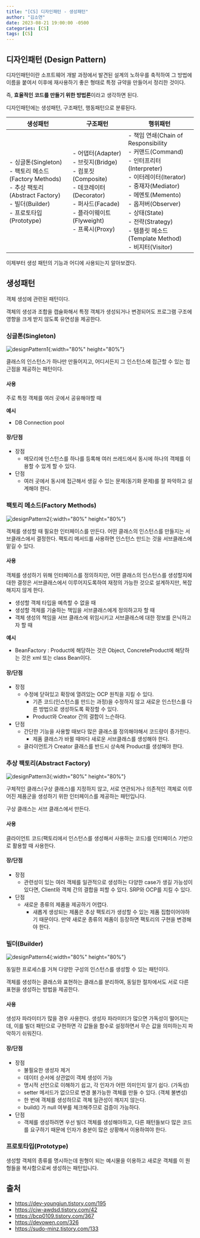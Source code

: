 ```yaml
---
title: "[CS] 디자인패턴 - 생성패턴"
author: "김소연"
date: 2023-08-21 19:00:00 -0500
categories: [CS]
tags: [CS]
---
```




## 디자인패턴 (Design Pattern)

디자인패턴이란 소프트웨어 개발 과정에서 발견된 설계의 노하우를 축적하여 그 방법에 이름을 붙여서 이후에 재사용하기 좋은 형태로 특정 규약을 만들어서 정리한 것이다.

즉, **효율적인 코드를 만들기 위한 방법론**이라고 생각하면 된다.



디자인패턴에는 생성패턴, 구조패턴, 행동패턴으로 분류된다.

| 생성패턴                                                     | 구조패턴                                                     | 행위패턴                                                     |
| ------------------------------------------------------------ | ------------------------------------------------------------ | ------------------------------------------------------------ |
| - 싱글톤(Singleton) <br />- 팩토리 메소드(Factory Methods)<br />- 추상 팩토리(Abstract Factory) <br />- 빌더(Builder) <br />- 프로토타입(Prototype) | - 어댑터(Adapter)<br/>- 브릿지(Bridge)<br/>- 컴포짓(Composite)<br/>- 데코레이터(Decorator)<br/>- 퍼사드(Facade)<br/>- 플라이웨이트(Flyweight)<br />- 프록시(Proxy) | - 책임 연쇄(Chain of Responsibility<br/>- 커맨드(Command)<br/>- 인터프리터(Interpreter)<br/>- 이터레이터(Iterator)<br/>- 중재자(Mediator)<br/>- 메멘토(Memento)<br/>- 옵저버(Observer)<br/>- 상태(State)<br/>- 전략(Strategy)<br/>- 템플릿 메소드(Template Method)<br/>- 비지터(Visitor) |



이제부터 생성 패턴의 기능과 어디에 사용되는지 알아보겠다.



## 생성패턴

객체 생성에 관련된 패턴이다. 

객체의 생성과 조합을 캡슐화해서 특정 객체가 생성되거나 변경되어도 프로그램 구조에 영향을 크게 받지 않도록 유연성을 제공한다.



### 싱글톤(Singleton)

![designPattern1](/assets/img/designPattern1.png){:width="80%" height="80%"}

클래스의 인스턴스가 하나만 만들어지고, 어디서든지 그 인스턴스에 접근할 수 있는 접근점을 제공하는 패턴이다.



#### 사용

주로 특정 객체를 여러 곳에서 공유해야할 때

**예시**

- DB Connection pool



#### 장/단점

- 장점
  - 메모리에 인스턴스를 하나를 등록해 여러 쓰레드에서 동시에 하나의 객체를 이용할 수 있게 할 수 있다.
- 단점
  - 여러 곳에서 동시에 접근해서 생길 수 있는 문제(동기화 문제)를 잘 파악하고 설계해야 한다.



### 팩토리 메소드(Factory Methods)

![designPattern2](/assets/img/designPattern2.png){:width="80%" height="80%"}

객체를 생성할 때 필요한 인터페이스를 만든다. 어떤 클래스의 인스턴스를 만들지는 서브클래스에서 결정한다. 팩토리 메서드를 사용하면 인스턴스 만드는 것을 서브클래스에 맡길 수 있다.



#### 사용

객체를 생성하기 위해 인터페이스를 정의하지만, 어떤 클래스의 인스턴스를 생성할지에 대한 결정은 서브클래스에서 이루어지도록하여 재정의 가능한 것으로 설계하지만, 복잡해지지 않게 한다.

- 생성할 객체 타입을 예측할 수 없을 때
- 생성할 객체를 기술하는 책임을 서브클래스에게 정의하고자 할 때
- 객체 생성의 책임을 서브 클래스에 위임시키고 서브클래스에 대한 정보를 은닉하고자 할 때

**예시**

- BeanFactory : Product에 해당하는 것은 Object, ConcreteProduct에 해당하는 것은 xml 또는 class Bean이다.



#### 장/단점

- 장점
  - 수정에 닫혀있고 확장에 열려있는 OCP 원칙을 지킬 수 있다.
    - 기존 코드(인스턴스를 만드는 과정)을 수정하지 않고 새로운 인스턴스를 다른 방법으로 생성하도록 확장할 수 있다.
    - Product와 Creator 간의 결합이 느슨하다.
- 단점
  - 간단한 기능을 사용할 때보다 많은 클래스를 정의해야해서 코드량이 증가한다.
    - 제품 클래스가 바뀔 때마다 새로운 서브클래스를 생성해야 한다.
  - 클라이언트가 Creator 클래스를 반드시 상속해 Product를 생성해야 한다.



### 추상 팩토리(Abstract Factory) 

![designPattern3](/assets/img/designPattern3.png){:width="80%" height="80%"}

구체적인 클래스(구상 클래스)를 지정하지 않고, 
서로 연관되거나 의존적인 객체로 이루어진 제품군을 생성하기 위한 인터페이스를 제공하는 패턴입니다.

구상 클래스는 서브 클래스에서 만든다.



#### 사용

클라이언트 코드(팩토리에서 인스턴스를 생성해서 사용하는 코드)를 인터페이스 기반으로 활용할 때 사용한다.



#### 장/단점

- 장점
  - 관련성이 있는 여러 객체를 일관적으로 생성하는 다양한 case가 생길 가능성이 있다면,
    Client와 객체 간의 결합을 피할 수 있다. SRP와 OCP를 지킬 수 있다.
- 단점
  - 새로운 종류의 제품을 제공하기 어렵다.
    - 새롭게 생성되는 제품은 추상 팩토리가 생성할 수 있는 제품 집합이어야하기 때문이다. 만약 새로운 종류의 제품이 등장하면 팩토리의 구현을 변경해야 한다.



### 빌더(Builder)

![designPattern4](/assets/img/designPattern4.png){:width="80%" height="80%"}

동일한 프로세스를 거쳐 다양한 구성의 인스턴스를 생성할 수 있는 패턴이다.

객체를 생성하는 클래스와 표현하는 클래스를 분리하여, 동일한 절차에서도 서로 다른 표현을 생성하는 방법을 제공한다.



#### 사용

생성자 파라미터가 많을 경우 사용한다. 생성자 파라미터가 많으면 가독성이 떨어지는데, 이를 빌더 패턴으로 구현하면 각 값들을 함수로 설정하면서 무슨 값을 의미하는지 파악하기 쉬워진다.



#### 장/단점

- 장점
  - 불필요한 생성자 제거
  - 데이터 순서에 상관없이 객체 생성이 가능
  - 명시적 선언으로 이해하기 쉽고, 각 인자가 어떤 의미인지 알기 쉽다. (가독성)
  - setter 메서드가 없으므로 변경 불가능한 객체를 만들 수 있다. (객체 불변성)
  - 한 번에 객체를 생성하므로 객체 일관성이 깨지지 않는다.
  - build() 가 null 여부를 체크해주므로 검증이 가능하다.
- 단점
  - 객체를 생성하려면 우선 빌더 객체를 생성해야하고, 다른 패턴들보다 많은 코드를 요구하기 때문에 인자가 충분이 많은 상황해서 이용하여야 한다.



### 프로토타입(Prototype)

생성할 객체의 종류를 명시하는데 원형이 되는 예시물을 이용하고 새로운 객체를 이 원형들을 복사함으로써 생성하는 패턴입니다.









## 출처

- https://dev-youngjun.tistory.com/195
- https://cjw-awdsd.tistory.com/42
- https://bcp0109.tistory.com/367
- https://devowen.com/326
- https://sudo-minz.tistory.com/133